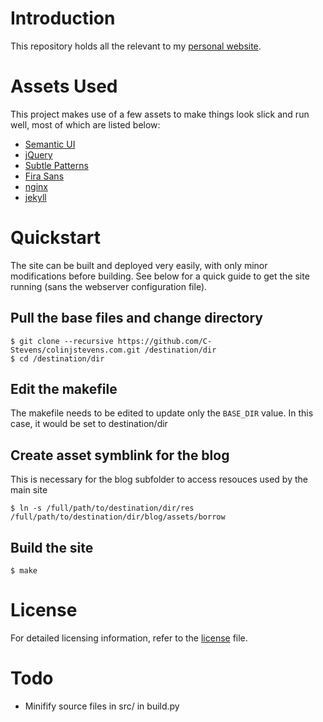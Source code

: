 # Introduction
This repository holds all the relevant to my [personal website](https://colinjstevens.com).

# Assets Used
This project makes use of a few assets to make things look slick and run well, most of which are listed below:
* [Semantic UI](http://semantic-ui.com)
* [jQuery](https://jquery.com/)
* [Subtle Patterns](http://subtlepatterns.com)
* [Fira Sans](https://github.com/mozilla/Fira)
* [nginx](http://nginx.com/)
* [jekyll](https://jekyllrb.com/)

# Quickstart
The site can be built and deployed very easily, with only minor modifications before building. See below for a quick guide to get the site running (sans the webserver configuration file).
## Pull the base files and change directory
```shell
$ git clone --recursive https://github.com/C-Stevens/colinjstevens.com.git /destination/dir
$ cd /destination/dir
```
## Edit the makefile
The makefile needs to be edited to update only the `BASE_DIR` value. In this case, it would be set to destination/dir

## Create asset symblink for the blog
This is necessary for the blog subfolder to access resouces used by the main site
```shell
$ ln -s /full/path/to/destination/dir/res /full/path/to/destination/dir/blog/assets/borrow
```
## Build the site
```shell
$ make
```

# License
For detailed licensing information, refer to the [license](/LICENSE.md) file.

# Todo
* Minifify source files in src/ in build.py
